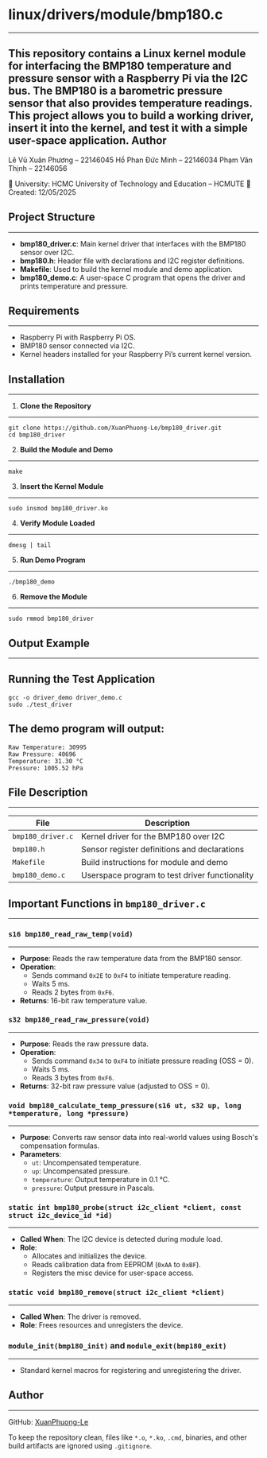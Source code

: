 # linux/drivers/module/bmp180.c
---------------------------------
This repository contains a Linux kernel module for interfacing the BMP180 temperature and pressure sensor with a Raspberry Pi via the I2C bus. The BMP180 is a barometric pressure sensor that also provides temperature readings. This project allows you to build a working driver, insert it into the kernel, and test it with a simple user-space application.
Author
-------
   Lê Vũ Xuân Phương – 22146045
   Hồ Phan Đức Minh  – 22146034
   Phạm Văn Thịnh    – 22146056

📍 University: HCMC University of Technology and Education – HCMUTE
📅 Created: 12/05/2025

## Project Structure
---------------------
- **bmp180_driver.c**: Main kernel driver that interfaces with the BMP180 sensor over I2C.
- **bmp180.h**: Header file with declarations and I2C register definitions.
- **Makefile**: Used to build the kernel module and demo application.
- **bmp180_demo.c**: A user-space C program that opens the driver and prints temperature and pressure.


## Requirements
----------------
- Raspberry Pi with Raspberry Pi OS.
- BMP180 sensor connected via I2C.
- Kernel headers installed for your Raspberry Pi’s current kernel version.


## Installation
-----------------
1. **Clone the Repository**
----------------------------
   ```
   git clone https://github.com/XuanPhuong-Le/bmp180_driver.git
   cd bmp180_driver
   ````
2. **Build the Module and Demo**
---------------------------------
   ```
   make
   ```

3. **Insert the Kernel Module**
--------------------------------
   ```
   sudo insmod bmp180_driver.ko
   ```

4. **Verify Module Loaded**
----------------------------
   ```
   dmesg | tail
   ```

5. **Run Demo Program**
------------------------
   ```
   ./bmp180_demo
   ```

6. **Remove the Module**
-------------------------
   ```
   sudo rmmod bmp180_driver
   ```


## Output Example
------------------
Running the Test Application
------------------------------
```
gcc -o driver_demo driver_demo.c
sudo ./test_driver
```

The demo program will output:
------------------------------
```
Raw Temperature: 30995
Raw Pressure: 40696
Temperature: 31.30 °C
Pressure: 1005.52 hPa

```


## File Description
--------------------
| File              | Description                                    |
| ----------------- | ---------------------------------------------- |
| `bmp180_driver.c` | Kernel driver for the BMP180 over I2C          |
| `bmp180.h`        | Sensor register definitions and declarations   |
| `Makefile`        | Build instructions for module and demo         |
| `bmp180_demo.c`   | Userspace program to test driver functionality |



## Important Functions in `bmp180_driver.c`
--------------------------------------------
### `s16 bmp180_read_raw_temp(void)`
-------------------------------------
* **Purpose**: Reads the raw temperature data from the BMP180 sensor.
* **Operation**:
  * Sends command `0x2E` to `0xF4` to initiate temperature reading.
  * Waits 5 ms.
  * Reads 2 bytes from `0xF6`.
* **Returns**: 16-bit raw temperature value.


### `s32 bmp180_read_raw_pressure(void)`
-----------------------------------------
* **Purpose**: Reads the raw pressure data.
* **Operation**:
  * Sends command `0x34` to `0xF4` to initiate pressure reading (OSS = 0).
  * Waits 5 ms.
  * Reads 3 bytes from `0xF6`.
* **Returns**: 32-bit raw pressure value (adjusted to OSS = 0).


### `void bmp180_calculate_temp_pressure(s16 ut, s32 up, long *temperature, long *pressure)`
---------------------------------------------------------------------------------------------
* **Purpose**: Converts raw sensor data into real-world values using Bosch's compensation formulas.
* **Parameters**:
  * `ut`: Uncompensated temperature.
  * `up`: Uncompensated pressure.
  * `temperature`: Output temperature in 0.1 °C.
  * `pressure`: Output pressure in Pascals.


### `static int bmp180_probe(struct i2c_client *client, const struct i2c_device_id *id)`
-----------------------------------------------------------------------------------------
* **Called When**: The I2C device is detected during module load.
* **Role**:
  * Allocates and initializes the device.
  * Reads calibration data from EEPROM (`0xAA` to `0xBF`).
  * Registers the misc device for user-space access.
  

### `static void bmp180_remove(struct i2c_client *client)`
-----------------------------------------------------------
* **Called When**: The driver is removed.
* **Role**: Frees resources and unregisters the device.


### `module_init(bmp180_init)` and `module_exit(bmp180_exit)`
--------------------------------------------------------------
* Standard kernel macros for registering and unregistering the driver.


## Author
----------
GitHub: [XuanPhuong-Le](https://github.com/XuanPhuong-Le)


To keep the repository clean, files like `*.o`, `*.ko`, `.cmd`, binaries, and other build artifacts are ignored using `.gitignore`.
